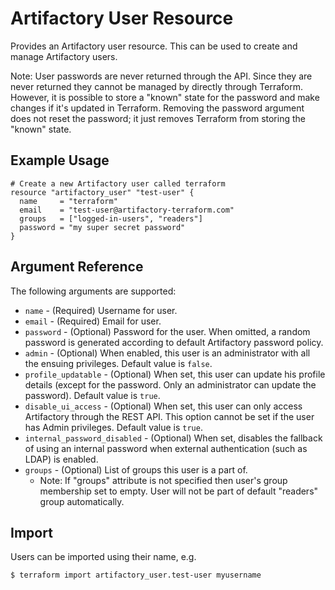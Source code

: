# Artifactory User Resource

Provides an Artifactory user resource. This can be used to create and manage Artifactory users.

Note: User passwords are never returned through the API. Since they are never returned they cannot be managed by
directly through Terraform. However, it is possible to store a "known" state for the password and make changes if it's
updated in Terraform. Removing the password argument does not reset the password; it just removes Terraform from storing the "known"
state.

## Example Usage

```hcl
# Create a new Artifactory user called terraform
resource "artifactory_user" "test-user" {
  name     = "terraform"
  email    = "test-user@artifactory-terraform.com"
  groups   = ["logged-in-users", "readers"]
  password = "my super secret password"
}
```

## Argument Reference

The following arguments are supported:

* `name` - (Required) Username for user.
* `email` - (Required) Email for user.
* `password` - (Optional) Password for the user. When omitted, a random password is generated according to default Artifactory password policy.
* `admin` - (Optional) When enabled, this user is an administrator with all the ensuing privileges. Default value is `false`.
* `profile_updatable` - (Optional) When set, this user can update his profile details (except for the password. Only an administrator can update the password). Default value is `true`.
* `disable_ui_access` - (Optional) When set, this user can only access Artifactory through the REST API. This option cannot be set if the user has Admin privileges. Default value is `true`.
* `internal_password_disabled` - (Optional) When set, disables the fallback of using an internal password when external authentication (such as LDAP) is enabled.
* `groups` - (Optional) List of groups this user is a part of.
    - Note: If "groups" attribute is not specified then user's group membership set to empty. User will not be part of default "readers" group automatically. 

## Import

Users can be imported using their name, e.g.

```
$ terraform import artifactory_user.test-user myusername
```
